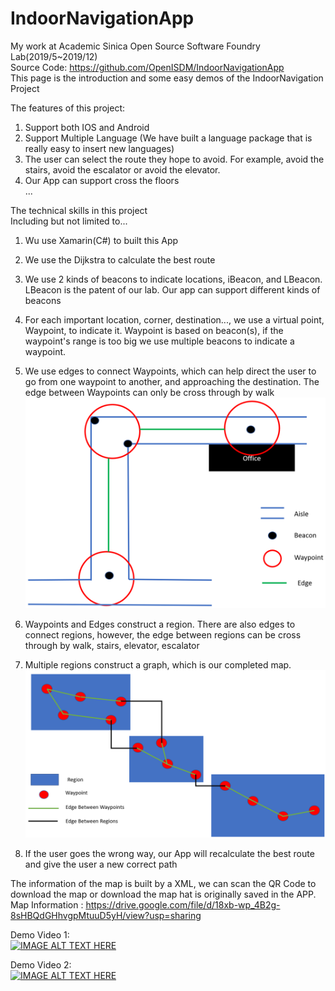 # IndoorNavigationApp
My work at Academic Sinica Open Source Software Foundry Lab(2019/5~2019/12)  
Source Code: https://github.com/OpenISDM/IndoorNavigationApp  
This page is the introduction and some easy demos of the IndoorNavigation Project  

The features of this project:  
1. Support both IOS and Android  
2. Support Multiple Language (We have built a language package that is really easy to insert new languages)  
3. The user can select the route they hope to avoid. For example, avoid the stairs, avoid the escalator or avoid the elevator.  
4. Our App can support cross the floors  
...  


The technical skills in this project  
Including but not limited to...  
1. Wu use Xamarin(C#) to built this App  
2. We use the Dijkstra to calculate the best route  
3. We use 2 kinds of beacons to indicate locations, iBeacon, and LBeacon. LBeacon is the patent of our lab. Our app can support different kinds of beacons  
4. For each important location, corner, destination..., we use a virtual point, Waypoint, to indicate it. Waypoint is based on beacon(s), if the waypoint's range is too big we use multiple beacons to indicate a waypoint.  
5. We use edges to connect Waypoints, which can help direct the user to go from one waypoint to another, and approaching the destination. The edge between Waypoints can only be cross through by walk  
![image](https://github.com/ericleee0119/IndoorNavigationApp/blob/main/image/Beacon_Waypoint_Edge_Indicate.PNG)  
6. Waypoints and Edges construct a region. There are also edges to connect regions, however, the edge between regions can be cross through by walk, stairs, elevator, escalator  
7. Multiple regions construct a graph, which is our completed map.  
![image](https://github.com/ericleee0119/IndoorNavigationApp/blob/main/image/Region_Waypoint_Edge_Indicate.PNG)  
  
8. If the user goes the wrong way, our App will recalculate the best route and give the user a new correct path 

The information of the map is built by a XML, we can scan the QR Code to download the map or download the map hat is originally saved in the APP.  
Map Information : https://drive.google.com/file/d/18xb-wp_4B2g-8sHBQdGHhvgpMtuuD5yH/view?usp=sharing  

Demo Video 1:  
[![IMAGE ALT TEXT HERE](https://img.youtube.com/vi/qe4cUeBnEqk/0.jpg)](https://www.youtube.com/watch?v=qe4cUeBnEqk)  

Demo Video 2:  
[![IMAGE ALT TEXT HERE](https://img.youtube.com/vi/mJOQX05UZIs/0.jpg)](https://www.youtube.com/watch?v=mJOQX05UZIs)  


